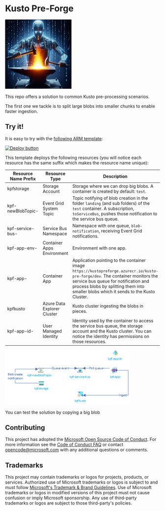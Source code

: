 #   Kusto Pre-Forge

![Data Forge](documentation/assets/pre-forge-logo-small.jpg)

This repo offers a solution to common Kusto pre-processing scenarios.

The first one we tackle is to split large
blobs into smaller chunks to enable faster ingestion.

## Try it!

It is easy to try with the [following ARM template](samples/complete/):

[![Deploy button](http://azuredeploy.net/deploybutton.png)](https://portal.azure.com/#create/Microsoft.Template/uri/https:%2F%2Fraw.githubusercontent.com%2Fmicrosoft%2Fkusto-pre-forge%2Fmain%2Fsamples%2Fcomplete%2Fcomplete-sample.json)

This template deploys the following resources (you will notice each resource has the same suffix which makes the resource name unique):

Resource Name Prefix|Resource Type|Description
-|-|-
kpfstorage|Storage Account|Storage where we can drop big blobs.  A container is created by default:  `test`.
kpf-newBlobTopic-|Event Grid System Topic|Topic notifying of blob creation in the folder `landing` (and sub folders) of the `test` container.  A subscription, `toServiceBus`, pushes those notification to the service bus queue.
kpf-service-bus-|Service Bus Namespace|Namespace with one queue, `blob-notification`, receiving Event Grid notifications.
kpf-app-env-|Container Apps Environment|Environment with one app.
kpf-app-|Container App|Application pointing to the container image `https://kustopreforge.azurecr.io/kusto-pre-forge/dev`.  The container monitors the service bus queue for notification and process blobs by splitting them into smaller blobs which it sends to the Kusto Cluster.
kpfkusto|Azure Data Explorer Cluster|Kusto cluster ingesting the blobs in pieces.
kpf-app-id-|User Managed Identity|Identity used by the container to access the service bus queue, the storage account and the Kusto cluster.  You can notice the identity has permissions on those resources.

![Sample resources](documentation/assets/sample-overview.png)

You can test the solution by copying a big blob

## Contributing

This project has adopted the [Microsoft Open Source Code of Conduct](https://opensource.microsoft.com/codeofconduct/).
For more information see the [Code of Conduct FAQ](https://opensource.microsoft.com/codeofconduct/faq/) or
contact [opencode@microsoft.com](mailto:opencode@microsoft.com) with any additional questions or comments.

## Trademarks

This project may contain trademarks or logos for projects, products, or services. Authorized use of Microsoft 
trademarks or logos is subject to and must follow 
[Microsoft's Trademark & Brand Guidelines](https://www.microsoft.com/en-us/legal/intellectualproperty/trademarks/usage/general).
Use of Microsoft trademarks or logos in modified versions of this project must not cause confusion or imply Microsoft sponsorship.
Any use of third-party trademarks or logos are subject to those third-party's policies.

